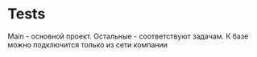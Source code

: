 # Tests

Main - основной проект.
Остальные - соответствуют задачам. 
К базе можно подключится только из сети компании
